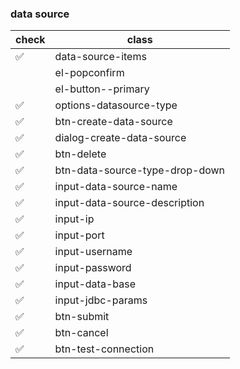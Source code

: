 ### data source

| check              | class                          |
| ------------------ | ------------------------------ |
| :white_check_mark: | data-source-items              |
|                    | el-popconfirm                  |
|                    | el-button--primary             |
| :white_check_mark: | options-datasource-type        |
| :white_check_mark: | btn-create-data-source         |
| :white_check_mark: | dialog-create-data-source      |
| :white_check_mark: | btn-delete                     |
| :white_check_mark: | btn-data-source-type-drop-down |
| :white_check_mark: | input-data-source-name         |
| :white_check_mark: | input-data-source-description  |
| :white_check_mark: | input-ip                       |
| :white_check_mark: | input-port                     |
| :white_check_mark: | input-username                 |
| :white_check_mark: | input-password                 |
| :white_check_mark: | input-data-base                |
| :white_check_mark: | input-jdbc-params              |
| :white_check_mark: | btn-submit                     |
| :white_check_mark: | btn-cancel                     |
| :white_check_mark: | btn-test-connection            |
